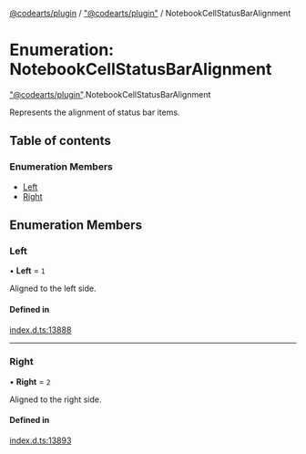 [@codearts/plugin](../README.md) / ["@codearts/plugin"](../modules/_codearts_plugin_.md) / NotebookCellStatusBarAlignment

# Enumeration: NotebookCellStatusBarAlignment

["@codearts/plugin"](../modules/_codearts_plugin_.md).NotebookCellStatusBarAlignment

Represents the alignment of status bar items.

## Table of contents

### Enumeration Members

- [Left](codearts_plugin_.NotebookCellStatusBarAlignment.md#left)
- [Right](codearts_plugin_.NotebookCellStatusBarAlignment.md#right)

## Enumeration Members

### Left

• **Left** = ``1``

Aligned to the left side.

#### Defined in

[index.d.ts:13888](https://github.com/huaweicloud/cloudide-plugin-api/blob/5055bbd/index.d.ts#L13888)

___

### Right

• **Right** = ``2``

Aligned to the right side.

#### Defined in

[index.d.ts:13893](https://github.com/huaweicloud/cloudide-plugin-api/blob/5055bbd/index.d.ts#L13893)
